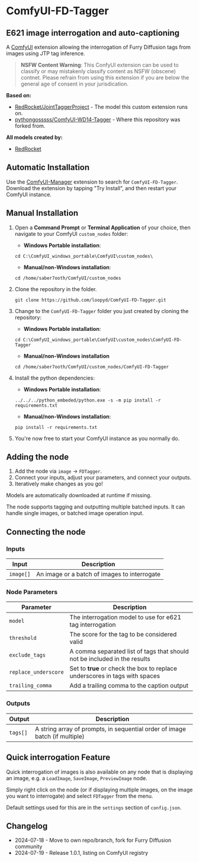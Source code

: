 # ComfyUI-FD-Tagger
## E621 image interrogation and auto-captioning

A [ComfyUI](https://github.com/comfyanonymous/ComfyUI) extension allowing the interrogation of Furry Diffusion tags from images using JTP tag inference.

> **NSFW Content Warning**: This ConfyUI extension can be used to classify or may mistakenly classify content as NSFW (obscene) contnet.  Please refrain from using this extension if you are below the general age of consent in your jurisdication.

**Based on:**
- [RedRocket/JointTaggerProject](https://huggingface.co/RedRocket/JointTaggerProject) - The model this custom extension runs on.
- [pythongosssss/ComfyUI-WD14-Tagger](https://github.com/pythongosssss/ComfyUI-WD14-Tagger) - Where this repository was forked from.

**All models created by:**
- [RedRocket](https://huggingface.co/RedRocket)

## Automatic Installation

Use the [ComfyUI-Manager](https://github.com/ltdrdata/ComfyUI-Manager) extension to search for `ComfyUI-FD-Tagger`.  Download the extension by tapping "Try Install", and then restart your ComfyUI instance.

## Manual Installation

1. Open a **Command Prompt** or **Terminal Application** of your choice, then navigate to your ComfyUI ``custom_nodes`` folder:
    
    - **Windows Portable installation**:
    ```
    cd C:\ComfyUI_windows_portable\ComfyUI\custom_nodes\
    ```

    - **Manual/non-Windows installation**:
    ```
    cd /home/saber7ooth/ComfyUI/custom_nodes
    ```
2.  Clone the repository in the folder.
    ```
    git clone https://github.com/loopyd/ComfyUI-FD-Tagger.git
    ```

3. Change to the `ComfyUI-FD-Tagger` folder you just created by cloning the repository:

    - **Windows Portable installation**:
    ```
    cd C:\ComfyUI_windows_portable\ComfyUI\custom_nodes\ComfyUI-FD-Tagger
    ```
    - **Manual/non-Windows installation**
    ```
    cd /home/saber7ooth/ComfyUI/custom_nodes/ComfyUI-FD-Tagger
    ```
4. Install the python dependencies:

    - **Windows Portable installation**:
    ```
    ../../../python_embeded/python.exe -s -m pip install -r requirements.txt
    ```
    - **Manual/non-Windows installation**:
    ```
    pip install -r requirements.txt
    ```

5. You're now free to start your ComfyUI instance as you normally do.

## Adding the node

1.  Add the node via `image` -> `FDTagger`.
2.  Connect your inputs, adjust your parameters, and connect your outputs.
3.  Iteratively make changes as you go! 

Models are automatically downloaded at runtime if missing.

The node supports tagging and outputting multiple batched inputs.  It can handle single images, or batched image operation input.

## Connecting the node

### Inputs

| **Input** | **Description** |
| --- | ----------------------- |
| ``image[]`` | An image or a batch of images to interrogate |

### Node Parameters

| **Parameter** | **Description** |
| --- | ----------------------- |
| ``model`` | The interrogation model to use for e621 tag interrogation |
| ``threshold`` | The score for the tag to be considered valid |
| ``exclude_tags`` | A comma separated list of tags that should not be included in the results |
| ``replace_underscore`` | Set to **true** or check the box to replace underscores in tags with spaces |
| ``trailing_comma`` | Add a trailing comma to the caption output |

### Outputs

| **Output** | **Description** |
| --- | ----------------------- |
| ``tags[]`` | A string array of prompts, in sequential order of image batch (if multiple)

## Quick interrogation Feature

Quick interrogation of images is also available on any node that is displaying an image, e.g. a `LoadImage`, `SaveImage`, `PreviewImage` node.  

Simply right click on the node (or if displaying multiple images, on the image you want to interrogate) and select `FDTagger` from the menu.

Default settings used for this are in the `settings` section of `config.json`.

## Changelog
- 2024-07-18 - Move to own repo/branch, fork for Furry Diffusion community
- 2024-07-19 - Release 1.0.1, listing on ComfyUI registry
